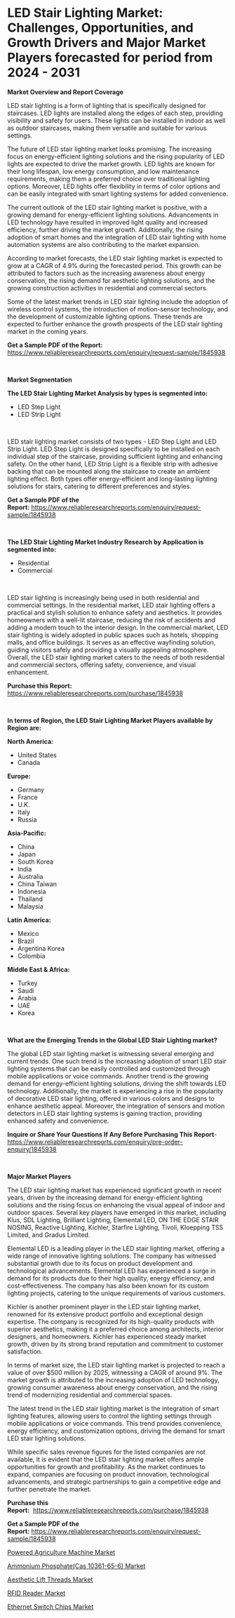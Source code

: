 <p><h1>LED Stair Lighting Market: Challenges, Opportunities, and Growth Drivers and Major Market Players forecasted for period from 2024 - 2031</h1></p><p><strong>Market Overview and Report Coverage</strong></p>
<p><p>LED stair lighting is a form of lighting that is specifically designed for staircases. LED lights are installed along the edges of each step, providing visibility and safety for users. These lights can be installed in indoor as well as outdoor staircases, making them versatile and suitable for various settings.</p><p>The future of LED stair lighting market looks promising. The increasing focus on energy-efficient lighting solutions and the rising popularity of LED lights are expected to drive the market growth. LED lights are known for their long lifespan, low energy consumption, and low maintenance requirements, making them a preferred choice over traditional lighting options. Moreover, LED lights offer flexibility in terms of color options and can be easily integrated with smart lighting systems for added convenience.</p><p>The current outlook of the LED stair lighting market is positive, with a growing demand for energy-efficient lighting solutions. Advancements in LED technology have resulted in improved light quality and increased efficiency, further driving the market growth. Additionally, the rising adoption of smart homes and the integration of LED stair lighting with home automation systems are also contributing to the market expansion.</p><p>According to market forecasts, the LED stair lighting market is expected to grow at a CAGR of 4.9% during the forecasted period. This growth can be attributed to factors such as the increasing awareness about energy conservation, the rising demand for aesthetic lighting solutions, and the growing construction activities in residential and commercial sectors.</p><p>Some of the latest market trends in LED stair lighting include the adoption of wireless control systems, the introduction of motion-sensor technology, and the development of customizable lighting options. These trends are expected to further enhance the growth prospects of the LED stair lighting market in the coming years.</p></p>
<p><strong>Get a Sample PDF of the Report:</strong> <a href="https://www.reliableresearchreports.com/enquiry/request-sample/1845938">https://www.reliableresearchreports.com/enquiry/request-sample/1845938</a></p>
<p>&nbsp;</p>
<p><strong>Market Segmentation</strong></p>
<p><strong>The LED Stair Lighting Market Analysis by types is segmented into:</strong></p>
<p><ul><li>LED Step Light</li><li>LED Strip Light</li></ul></p>
<p>&nbsp;</p>
<p><p>LED stair lighting market consists of two types - LED Step Light and LED Strip Light. LED Step Light is designed specifically to be installed on each individual step of the staircase, providing sufficient lighting and enhancing safety. On the other hand, LED Strip Light is a flexible strip with adhesive backing that can be mounted along the staircase to create an ambient lighting effect. Both types offer energy-efficient and long-lasting lighting solutions for stairs, catering to different preferences and styles.</p></p>
<p><strong>Get a Sample PDF of the Report:</strong>&nbsp;<a href="https://www.reliableresearchreports.com/enquiry/request-sample/1845938">https://www.reliableresearchreports.com/enquiry/request-sample/1845938</a></p>
<p>&nbsp;</p>
<p><strong>The LED Stair Lighting Market Industry Research by Application is segmented into:</strong></p>
<p><ul><li>Residential</li><li>Commercial</li></ul></p>
<p>&nbsp;</p>
<p><p>LED stair lighting is increasingly being used in both residential and commercial settings. In the residential market, LED stair lighting offers a practical and stylish solution to enhance safety and aesthetics. It provides homeowners with a well-lit staircase, reducing the risk of accidents and adding a modern touch to the interior design. In the commercial market, LED stair lighting is widely adopted in public spaces such as hotels, shopping malls, and office buildings. It serves as an effective wayfinding solution, guiding visitors safely and providing a visually appealing atmosphere. Overall, the LED stair lighting market caters to the needs of both residential and commercial sectors, offering safety, convenience, and visual enhancement.</p></p>
<p><strong>Purchase this Report:</strong>&nbsp; <a href="https://www.reliableresearchreports.com/purchase/1845938">https://www.reliableresearchreports.com/purchase/1845938</a></p>
<p>&nbsp;</p>
<p><strong>In terms of Region, the LED Stair Lighting Market Players available by Region are:</strong></p>
<p>
    <p> <strong> North America: </strong>
        <ul>
            <li>United States</li>
            <li>Canada</li>
        </ul>
        </p> 
    <p> <strong> Europe: </strong>
        <ul>
            <li>Germany</li>
            <li>France</li>
            <li>U.K.</li>
            <li>Italy</li>
            <li>Russia</li>
        </ul>
        </p> 
    <p> <strong> Asia-Pacific: </strong>
        <ul>
            <li>China</li>
            <li>Japan</li>
            <li>South Korea</li>
            <li>India</li>
            <li>Australia</li>
            <li>China Taiwan</li>
            <li>Indonesia</li>
            <li>Thailand</li>
            <li>Malaysia</li>
        </ul>
        </p> 
    <p> <strong> Latin America: </strong>
        <ul>
            <li>Mexico</li>
            <li>Brazil</li>
            <li>Argentina Korea</li>
            <li>Colombia</li>
        </ul>
        </p> 
    <p> <strong> Middle East & Africa: </strong>
        <ul>
            <li>Turkey</li>
            <li>Saudi</li>
            <li>Arabia</li>
            <li>UAE</li>
            <li>Korea</li>
        </ul>
    </p>
    </p>
<p>&nbsp;</p>
<p><strong>What are the Emerging Trends in the Global LED Stair Lighting market?</strong></p>
<p><p>The global LED stair lighting market is witnessing several emerging and current trends. One such trend is the increasing adoption of smart LED stair lighting systems that can be easily controlled and customized through mobile applications or voice commands. Another trend is the growing demand for energy-efficient lighting solutions, driving the shift towards LED technology. Additionally, the market is experiencing a rise in the popularity of decorative LED stair lighting, offered in various colors and designs to enhance aesthetic appeal. Moreover, the integration of sensors and motion detectors in LED stair lighting systems is gaining traction, providing enhanced safety and convenience.</p></p>
<p><strong>Inquire or Share Your Questions If Any Before Purchasing This Report</strong>- <a href="https://www.reliableresearchreports.com/enquiry/pre-order-enquiry/1845938">https://www.reliableresearchreports.com/enquiry/pre-order-enquiry/1845938</a></p>
<p>&nbsp;</p>
<p><strong>Major Market Players</strong></p>
<p><p>The LED stair lighting market has experienced significant growth in recent years, driven by the increasing demand for energy-efficient lighting solutions and the rising focus on enhancing the visual appeal of indoor and outdoor spaces. Several key players have emerged in this market, including Klus, SDL Lighting, Brilliant Lighting, Elemental LED, ON THE EDGE STAIR NOSING, Reactive Lighting, Kichler, Starfire Lighting, Tivoli, Kloepping TSS Limited, and Gradus Limited. </p><p>Elemental LED is a leading player in the LED stair lighting market, offering a wide range of innovative lighting solutions. The company has witnessed substantial growth due to its focus on product development and technological advancements. Elemental LED has experienced a surge in demand for its products due to their high quality, energy efficiency, and cost-effectiveness. The company has also been known for its custom lighting projects, catering to the unique requirements of various customers.</p><p>Kichler is another prominent player in the LED stair lighting market, renowned for its extensive product portfolio and exceptional design expertise. The company is recognized for its high-quality products with superior aesthetics, making it a preferred choice among architects, interior designers, and homeowners. Kichler has experienced steady market growth, driven by its strong brand reputation and commitment to customer satisfaction.</p><p>In terms of market size, the LED stair lighting market is projected to reach a value of over $500 million by 2025, witnessing a CAGR of around 9%. The market growth is attributed to the increasing adoption of LED technology, growing consumer awareness about energy conservation, and the rising trend of modernizing residential and commercial spaces.</p><p>The latest trend in the LED stair lighting market is the integration of smart lighting features, allowing users to control the lighting settings through mobile applications or voice commands. This trend provides convenience, energy efficiency, and customization options, driving the demand for smart LED stair lighting solutions.</p><p>While specific sales revenue figures for the listed companies are not available, it is evident that the LED stair lighting market offers ample opportunities for growth and profitability. As the market continues to expand, companies are focusing on product innovation, technological advancements, and strategic partnerships to gain a competitive edge and further penetrate the market.</p></p>
<p><strong>Purchase this Report:</strong>&nbsp;&nbsp;<a href="https://www.reliableresearchreports.com/purchase/1845938">https://www.reliableresearchreports.com/purchase/1845938</a></p>
<p></p>
<p><strong>Get a Sample PDF of the Report:</strong>&nbsp;<a href="https://www.reliableresearchreports.com/enquiry/request-sample/1845938">https://www.reliableresearchreports.com/enquiry/request-sample/1845938</a></p>
<p><p><a href="https://issuu.com/reportprime-2/docs/powered-agriculture-machine-market-size-2030.pptx">Powered Agriculture Machine Market</a></p><p><a href="https://www.linkedin.com/pulse/ammonium-phosphatecas-10361-65-6-market-research-report-provides-j6dqe/">Ammonium Phosphate(Cas 10361-65-6) Market</a></p><p><a href="https://issuu.com/reportprime-2/docs/aesthetic-lift-threads-market-size-2030.pptx">Aesthetic Lift Threads Market</a></p><p><a href="https://github.com/johnbach50/Market-Research-Report-List-1/blob/main/rfid-reader-market.md">RFID Reader Market</a></p><p><a href="https://github.com/jsmusil/Market-Research-Report-List-1/blob/main/ethernet-switch-chips-market.md">Ethernet Switch Chips Market</a></p></p>